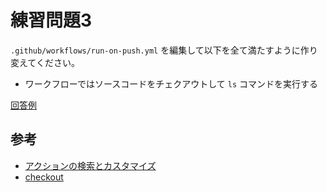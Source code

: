 # 練習問題3

`.github/workflows/run-on-push.yml` を編集して以下を全て満たすように作り変えてください。

- ワークフローではソースコードをチェクアウトして `ls` コマンドを実行する

[回答例](./run-on-push.yml)


## 参考

- [アクションの検索とカスタマイズ](https://docs.github.com/ja/actions/learn-github-actions/finding-and-customizing-actions)
- [checkout](https://github.com/actions/checkout)

